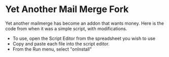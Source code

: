 # Yet Another Mail Merge Fork #

Yet another mailmerge has become an addon that wants money. Here is the code
from when it was a simple script, with modifications.

 * To use, open the Script Editor from the spreadsheet you wish to use
 * Copy and paste each file into the script editor.
 * From the Run menu, select "onInstall"
